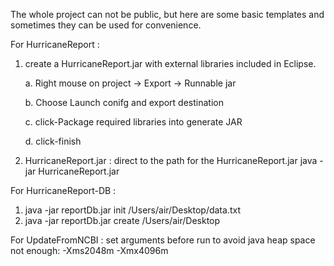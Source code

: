 The whole project can not be public, but here are some basic templates and sometimes they can be used for convenience.


For HurricaneReport :
1. create a HurricaneReport.jar with external libraries included in Eclipse.

   a.  Right mouse on project -> Export -> Runnable jar 
   
   b.  Choose Launch conifg and export destination
   
   c.  click-Package required libraries into generate JAR
   
   d.  click-finish

2. HurricaneReport.jar :
  direct to the path for the HurricaneReport.jar
  java -jar HurricaneReport.jar
 
  
  
For HurricaneReport-DB :
1. java -jar reportDb.jar init /Users/air/Desktop/data.txt
2. java -jar reportDb.jar create /Users/air/Desktop



For UpdateFromNCBI :
set arguments before run to avoid java heap space not enough: -Xms2048m -Xmx4096m


